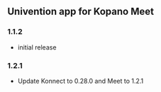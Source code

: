 ## Univention app for Kopano Meet

### 1.1.2

- initial release

### 1.2.1

- Update Konnect to 0.28.0 and Meet to 1.2.1